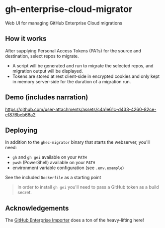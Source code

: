 # gh-enterprise-cloud-migrator

Web UI for managing GitHub Enterprise Cloud migrations

## How it works

After supplying Personal Access Tokens (PATs) for the source and destination, select repos to migrate.

* A script will be generated and run to migrate the selected repos, and migration output will be displayed.
* Tokens are stored at rest client-side in encrypted cookies and only kept in memory server-side for the duration of a migration run.

## Demo (includes narration)

https://github.com/user-attachments/assets/c4a1e61c-d433-4260-82ce-ef876beb66a2

## Deploying

In addition to the `ghec-migrator` binary that starts the webserver, you'll need:

* `gh` and `gh gei` available on your `PATH`
* `pwsh` (PowerShell) available on your `PATH`
* environment variable configuration (see `.env.example`)

See the included `Dockerfile` as a starting point

> In order to install `gh gei` you'll need to pass a GitHub token as a build secret.

## Acknowledgements

The [GitHub Enterprise Importer](https://github.com/github/gh-gei) does a ton of the heavy-lifting here!
